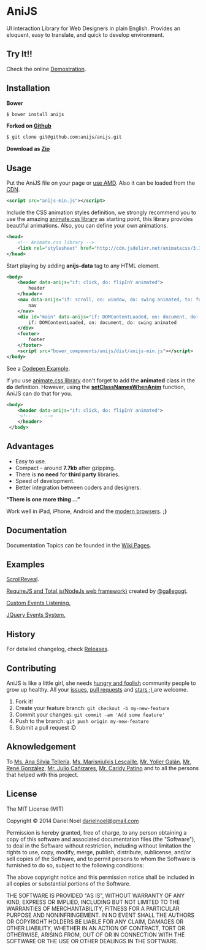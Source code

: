 # AniJS

UI interaction Library for Web Designers in plain English. Provides an eloquent, easy to translate, and quick to develop environment.


## Try It!!

Check the online [Demostration](http://anijs.github.io/).


## Installation
 
**Bower**
```bash
$ bower install anijs
```

**Forked on [Github](https://github.com/anijs/anijs)**
```bash
$ git clone git@github.com:anijs/anijs.git
```

**Download as [Zip](https://github.com/anijs/anijs/archive/master.zip)**

 
## Usage
 
Put the AniJS file on your page or [use AMD](https://github.com/anijs/anijs/wiki/Using-amd). Also it can be loaded from the [CDN](http://www.jsdelivr.com/#!anijs).

```xml
<script src="anijs-min.js"></script>
```

Include the CSS animation styles definition, we strongly recommend you to use the amazing [animate.css library](http://daneden.github.io/animate.css/) as starting point, this library provides beautiful animations. Also, you can define your own animations.

```xml
<head>
    <!-- Animate.css library -->
    <link rel="stylesheet" href="http://cdn.jsdelivr.net/animatecss/3.1.0/animate.css">
</head>
```

Start playing by adding **anijs-data** tag to any HTML element.
```xml
<body>
    <header data-anijs="if: click, do: flipInY animated">
        header
    </header>
    <nav data-anijs="if: scroll, on: window, do: swing animated, to: footer">
        nav
    </nav>
    <div id="main" data-anijs="if: DOMContentLoaded, on: document, do: swing animated, after: holdAnimClass">
        if: DOMContentLoaded, on: document, do: swing animated
    </div>
    <footer>
        footer
    </footer>
    <script src="bower_components/anijs/dist/anijs-min.js"></script>
</body>
```

See a [Codepen Example](http://codepen.io/anon/pen/xfnmD).

If you use [animate.css library](http://daneden.github.io/animate.css/) don't forget to add  the **animated** class in the **do** definition. However, using the [**setClassNamesWhenAnim**](https://github.com/anijs/anijs/wiki/Add-default-class-names-while-Anim) function, AniJS can do that for you. 


```xml
<body>
    <header data-anijs="if: click, do: flipInY animated">
     <!-- ... -->
    </header>
 </body>
```

## Advantages

- Easy to use.
- Compact - around **7.7kb** after gzipping.
- There is **no need** for **third party** libraries.
- Speed of development.
- Better integration between coders and designers.

**“There is one more thing ...”**

Work well in iPad, iPhone, Android and the [modern browsers](http://browsehappy.com/). **;)**


## Documentation

Documentation Topics can be founded in the [Wiki Pages](https://github.com/anijs/anijs/wiki).

## Examples

[ScrollReveal](http://anijs.github.io/examples/scrollreveal/).

[RequireJS and Total.js(NodeJs web  framework)](https://github.com/anijs/examples/tree/gh-pages/anijs-requirejs-totaljs) created by [@gallegogt](https://github.com/gallegogt).

[Custom Events Listening.](http://codepen.io/darielnoel/pen/KzsFn?editors=001)

[JQuery Events System.](http://codepen.io/darielnoel/pen/nltiL?editors=001)


## History
 
For detailed changelog, check [Releases](https://github.com/anijs/anijs/releases).


## Contributing
AniJS is like a little girl, she needs [hungry and foolish](http://www.youtube.com/watch?v=7CeNIDWtlo0#t=774) community people to grow up healthy. All your [issues](https://github.com/anijs/anijs/issues), [pull requests](https://github.com/anijs/anijs/pulls) and [stars ;) ](https://github.com/anijs/anijs) are welcome.
 
1. Fork it!
2. Create your feature branch: `git checkout -b my-new-feature`
3. Commit your changes: `git commit -am 'Add some feature'`
4. Push to the branch: `git push origin my-new-feature`
5. Submit a pull request :D


## Aknowledgement

To [Ms. Ana Silvia Tellería](mailto:anisilv@gmail.com), [Ms. Marisniulkis Lescaille](http://www.linkedin.com/pub/marisniulkis-lescaille/59/3a/55), [Mr. Yolier Galán](mailto:gallego@gmail.com), [Mr. René González](mailto:voltusv@gmail.com), [Mr. Julio Cañizares](juliorubcan@gmail.com), [Mr. Caridy Patino](https://twitter.com/caridy) and to all the persons that helped with this project.

## License
 
The MIT License (MIT)

Copyright © 2014 Dariel Noel <darielnoel@gmail.com>

Permission is hereby granted, free of charge, to any person obtaining a copy of this software and associated documentation files (the "Software"), to deal in the Software without restriction, including without limitation the rights to use, copy, modify, merge, publish, distribute, sublicense, and/or sell copies of the Software, and to permit persons to whom the Software is furnished to do so, subject to the following conditions:

The above copyright notice and this permission notice shall be included in all copies or substantial portions of the Software.

THE SOFTWARE IS PROVIDED "AS IS", WITHOUT WARRANTY OF ANY KIND, EXPRESS OR IMPLIED, INCLUDING BUT NOT LIMITED TO THE WARRANTIES OF MERCHANTABILITY, FITNESS FOR A PARTICULAR PURPOSE AND NONINFRINGEMENT. IN NO EVENT SHALL THE AUTHORS OR COPYRIGHT HOLDERS BE LIABLE FOR ANY CLAIM, DAMAGES OR OTHER LIABILITY, WHETHER IN AN ACTION OF CONTRACT, TORT OR OTHERWISE, ARISING FROM, OUT OF OR IN CONNECTION WITH THE SOFTWARE OR THE USE OR OTHER DEALINGS IN THE SOFTWARE.
